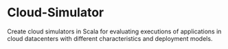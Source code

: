 # Cloud-Simulator
Create cloud simulators in Scala for evaluating executions of applications in cloud datacenters with different characteristics and deployment models.
